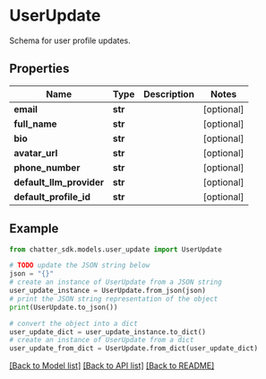 # UserUpdate

Schema for user profile updates.

## Properties

Name | Type | Description | Notes
------------ | ------------- | ------------- | -------------
**email** | **str** |  | [optional] 
**full_name** | **str** |  | [optional] 
**bio** | **str** |  | [optional] 
**avatar_url** | **str** |  | [optional] 
**phone_number** | **str** |  | [optional] 
**default_llm_provider** | **str** |  | [optional] 
**default_profile_id** | **str** |  | [optional] 

## Example

```python
from chatter_sdk.models.user_update import UserUpdate

# TODO update the JSON string below
json = "{}"
# create an instance of UserUpdate from a JSON string
user_update_instance = UserUpdate.from_json(json)
# print the JSON string representation of the object
print(UserUpdate.to_json())

# convert the object into a dict
user_update_dict = user_update_instance.to_dict()
# create an instance of UserUpdate from a dict
user_update_from_dict = UserUpdate.from_dict(user_update_dict)
```
[[Back to Model list]](../README.md#documentation-for-models) [[Back to API list]](../README.md#documentation-for-api-endpoints) [[Back to README]](../README.md)


